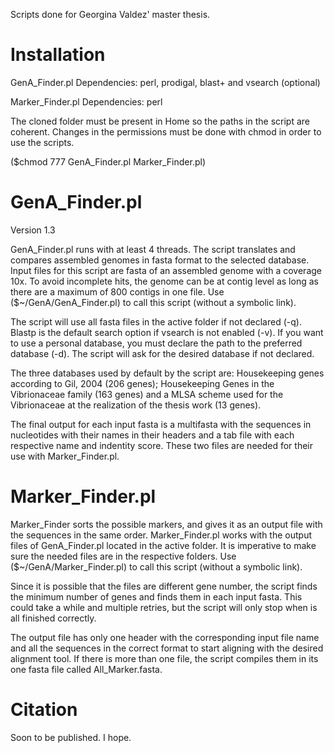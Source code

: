 Scripts done for Georgina Valdez' master thesis.

# Installation
GenA_Finder.pl Dependencies: perl, prodigal, blast+ and vsearch (optional)

Marker_Finder.pl Dependencies: perl

The cloned folder must be present in Home so the paths in the script are coherent. 
Changes in the permissions must be done with chmod in order to use the scripts.

($chmod 777 GenA_Finder.pl Marker_Finder.pl)


# GenA_Finder.pl
Version 1.3

GenA_Finder.pl runs with at least 4 threads. The script translates and compares assembled genomes in fasta format to the selected database. Input files for this script are fasta of an assembled genome with a coverage 10x. To avoid incomplete hits, the genome can be at contig level as long as there are a maximum of 800 contigs in one file. Use ($~/GenA/GenA_Finder.pl) to call this script (without a symbolic link). 

The script will use all fasta files in the active folder if not declared (-q). Blastp is the default search option if vsearch is not enabled (-v). If you want to use a personal database, you must declare the path to the preferred database (-d). The script will ask for the desired database if not declared. 

The three databases used by default by the script are: Housekeeping genes according to Gil, 2004 (206 genes); Housekeeping Genes in the Vibrionaceae family (163 genes) and a MLSA scheme used for the Vibrionaceae at the realization of the thesis work (13 genes).

The final output for each input fasta is a multifasta with the sequences in nucleotides with their names in their headers and a tab file with each respective name and indentity score. These two files are needed for their use with Marker_Finder.pl.


# Marker_Finder.pl
Marker_Finder sorts the possible markers, and gives it as an output file with the sequences in the same order. Marker_Finder.pl works with the output files of GenA_Finder.pl located in the active folder. It is imperative to make sure the needed files are in the respective folders. Use ($~/GenA/Marker_Finder.pl) to call this script (without a symbolic link). 

Since it is possible that the files are different gene number, the script finds the minimum number of genes and finds them in each input fasta. This could take a while and multiple retries, but the script will only stop when is all finished correctly. 

The output file has only one header with the corresponding input file name and all the sequences in the correct format to start aligning with the desired alignment tool. If there is more than one file, the script compiles them in its one fasta file called All_Marker.fasta. 

# Citation
Soon to be published. I hope.
